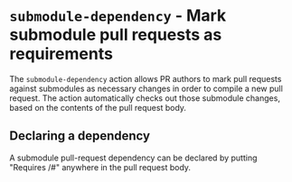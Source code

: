 # `submodule-dependency` - Mark submodule pull requests as requirements

The `submodule-dependency` action allows PR authors to mark pull requests against submodules as necessary changes in order to compile a new pull request. The action automatically checks out those submodule changes, based on the contents of the pull request body.

## Declaring a dependency

A submodule pull-request dependency can be declared by putting "Requires <GitHub user>/<repository>#<PR number>" anywhere in the pull request body.
